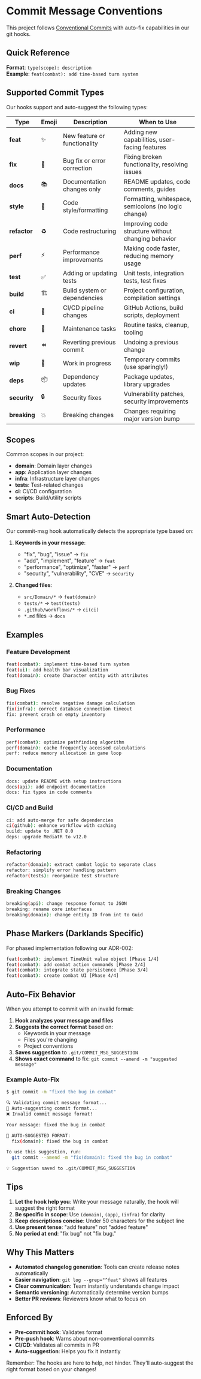 # Commit Message Conventions

This project follows [Conventional Commits](https://www.conventionalcommits.org/) with auto-fix capabilities in our git hooks.

## Quick Reference

**Format**: `type(scope): description`  
**Example**: `feat(combat): add time-based turn system`

## Supported Commit Types

Our hooks support and auto-suggest the following types:

| Type | Emoji | Description | When to Use |
|------|-------|-------------|-------------|
| **feat** | ✨ | New feature or functionality | Adding new capabilities, user-facing features |
| **fix** | 🐛 | Bug fix or error correction | Fixing broken functionality, resolving issues |
| **docs** | 📚 | Documentation changes only | README updates, code comments, guides |
| **style** | 💄 | Code style/formatting | Formatting, whitespace, semicolons (no logic change) |
| **refactor** | ♻️ | Code restructuring | Improving code structure without changing behavior |
| **perf** | ⚡ | Performance improvements | Making code faster, reducing memory usage |
| **test** | ✅ | Adding or updating tests | Unit tests, integration tests, test fixes |
| **build** | 🏗️ | Build system or dependencies | Project configuration, compilation settings |
| **ci** | 👷 | CI/CD pipeline changes | GitHub Actions, build scripts, deployment |
| **chore** | 🔧 | Maintenance tasks | Routine tasks, cleanup, tooling |
| **revert** | ⏪ | Reverting previous commit | Undoing a previous change |
| **wip** | 🚧 | Work in progress | Temporary commits (use sparingly!) |
| **deps** | 📦 | Dependency updates | Package updates, library upgrades |
| **security** | 🔒 | Security fixes | Vulnerability patches, security improvements |
| **breaking** | 💥 | Breaking changes | Changes requiring major version bump |

## Scopes

Common scopes in our project:

- **domain**: Domain layer changes
- **app**: Application layer changes  
- **infra**: Infrastructure layer changes
- **tests**: Test-related changes
- **ci**: CI/CD configuration
- **scripts**: Build/utility scripts

## Smart Auto-Detection

Our commit-msg hook automatically detects the appropriate type based on:

1. **Keywords in your message**:
   - "fix", "bug", "issue" → `fix`
   - "add", "implement", "feature" → `feat`
   - "performance", "optimize", "faster" → `perf`
   - "security", "vulnerability", "CVE" → `security`

2. **Changed files**:
   - `src/Domain/*` → `feat(domain)`
   - `tests/*` → `test(tests)`
   - `.github/workflows/*` → `ci(ci)`
   - `*.md` files → `docs`

## Examples

### Feature Development
```bash
feat(combat): implement time-based turn system
feat(ui): add health bar visualization
feat(domain): create Character entity with attributes
```

### Bug Fixes
```bash
fix(combat): resolve negative damage calculation
fix(infra): correct database connection timeout
fix: prevent crash on empty inventory
```

### Performance
```bash
perf(combat): optimize pathfinding algorithm
perf(domain): cache frequently accessed calculations
perf: reduce memory allocation in game loop
```

### Documentation
```bash
docs: update README with setup instructions
docs(api): add endpoint documentation
docs: fix typos in code comments
```

### CI/CD and Build
```bash
ci: add auto-merge for safe dependencies
ci(github): enhance workflow with caching
build: update to .NET 8.0
deps: upgrade MediatR to v12.0
```

### Refactoring
```bash
refactor(domain): extract combat logic to separate class
refactor: simplify error handling pattern
refactor(tests): reorganize test structure
```

### Breaking Changes
```bash
breaking(api): change response format to JSON
breaking: rename core interfaces
breaking(domain): change entity ID from int to Guid
```

## Phase Markers (Darklands Specific)

For phased implementation following our ADR-002:

```bash
feat(combat): implement TimeUnit value object [Phase 1/4]
feat(combat): add combat action commands [Phase 2/4]
feat(combat): integrate state persistence [Phase 3/4]
feat(combat): create combat UI [Phase 4/4]
```

## Auto-Fix Behavior

When you attempt to commit with an invalid format:

1. **Hook analyzes your message and files**
2. **Suggests the correct format** based on:
   - Keywords in your message
   - Files you're changing
   - Project conventions
3. **Saves suggestion** to `.git/COMMIT_MSG_SUGGESTION`
4. **Shows exact command** to fix: `git commit --amend -m "suggested message"`

### Example Auto-Fix

```bash
$ git commit -m "fixed the bug in combat"

🔍 Validating commit message format...
🔧 Auto-suggesting commit format...
❌ Invalid commit message format!

Your message: fixed the bug in combat

🔧 AUTO-SUGGESTED FORMAT:
  fix(domain): fixed the bug in combat

To use this suggestion, run:
  git commit --amend -m "fix(domain): fixed the bug in combat"

💡 Suggestion saved to .git/COMMIT_MSG_SUGGESTION
```

## Tips

1. **Let the hook help you**: Write your message naturally, the hook will suggest the right format
2. **Be specific in scope**: Use `(domain)`, `(app)`, `(infra)` for clarity
3. **Keep descriptions concise**: Under 50 characters for the subject line
4. **Use present tense**: "add feature" not "added feature"
5. **No period at end**: "fix bug" not "fix bug."

## Why This Matters

- **Automated changelog generation**: Tools can create release notes automatically
- **Easier navigation**: `git log --grep="^feat"` shows all features
- **Clear communication**: Team instantly understands change impact
- **Semantic versioning**: Automatically determine version bumps
- **Better PR reviews**: Reviewers know what to focus on

## Enforced By

- **Pre-commit hook**: Validates format
- **Pre-push hook**: Warns about non-conventional commits
- **CI/CD**: Validates all commits in PR
- **Auto-suggestion**: Helps you fix it instantly

Remember: The hooks are here to help, not hinder. They'll auto-suggest the right format based on your changes!